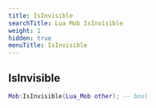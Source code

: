 ```yaml
---
title: IsInvisible
searchTitle: Lua Mob IsInvisible
weight: 1
hidden: true
menuTitle: IsInvisible
---
```

## IsInvisible
```lua
Mob:IsInvisible(Lua_Mob other); -- bool
```